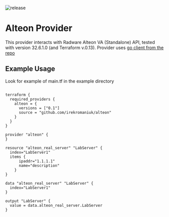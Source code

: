 ![release](https://github.com/IrekRomaniuk/terraform-provider-ALTEON/workflows/release/badge.svg)
# Alteon Provider

This provider interacts with Radware Alteon VA (Standalone) API, tested with version 32.6.1.0 (and Terraform v.0.13). Provider uses [go client from the repo](https://github.com/IrekRomaniuk/alteon-client-go)

## Example Usage

Look for example of main.tf in the example directory

```

terraform {
  required_providers {
    alteon = {
      versions = ["0.1"]
      source = "github.com/irekromaniuk/alteon"
    }
  }
}

provider "alteon" {
}

resource "alteon_real_server" "LabServer" {
  index="LabServer1"
  items {
      ipaddr="1.1.1.1"
      name="description"
    }
}

data "alteon_real_server" "LabServer" {
  index="LabServer1"
}

output "LabServer" {
  value = data.alteon_real_server.LabServer
}

```







